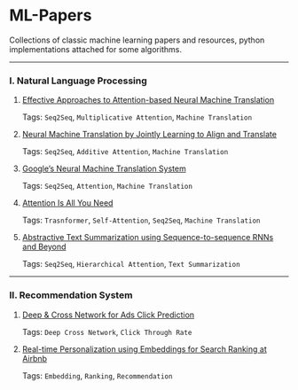 # ML-Papers
 
Collections of classic machine learning papers and resources, python implementations attached for some algorithms.

---

### I. Natural Language Processing

1. [Effective Approaches to Attention-based Neural Machine Translation](https://github.com/ywu94/ML-Papers/blob/master/I.%20Natural%20Language%20Processing/1.%20Effective%20Approaches%20to%20Attention-based%20Neural%20Machine%20Translation/Effective%20Approaches%20to%20Attention-based%20Neural%20Machine%20Translation.pdf)

   Tags: `Seq2Seq`, `Multiplicative Attention`, `Machine Translation`

2. [Neural Machine Translation by Jointly Learning to Align and Translate]()

   Tags: `Seq2Seq`, `Additive Attention`, `Machine Translation`

3. [Google’s Neural Machine Translation System](https://github.com/ywu94/ML-Papers/blob/master/I.%20Natural%20Language%20Processing/2.%20Google%E2%80%99s%20Neural%20Machine%20Translation%20System/Google%E2%80%99s%20Neural%20Machine%20Translation%20System.pdf)

   Tags: `Seq2Seq`, `Attention`, `Machine Translation`

4. [Attention Is All You Need](https://github.com/ywu94/ML-Papers/blob/master/I.%20Natural%20Language%20Processing/3.%20Attention%20Is%20All%20You%20Need/Attention%20Is%20All%20You%20Need.pdf)

   Tags: `Trasnformer`, `Self-Attention`, `Seq2Seq`, `Machine Translation`

5. [Abstractive Text Summarization using Sequence-to-sequence RNNs and Beyond](https://github.com/ywu94/ML-Papers/blob/master/I.%20Natural%20Language%20Processing/4.%20Abstractive%20Text%20Summarization%20using%20Sequence-to-sequence%20RNNs%20and%20Beyond/Abstractive%20Text%20Summarization%20using%20Sequence-to-sequence%20RNNs%20and%20Beyond.pdf)

   Tags: `Seq2Seq`, `Hierarchical Attention`, `Text Summarization`
   
---

### II. Recommendation System

1. [Deep & Cross Network for Ads Click Prediction](https://github.com/ywu94/ML-Papers/blob/master/II.%20Recommendation%20System/1.%20Deep%20%26%20Cross%20Network%20for%20Ads%20Click%20Prediction/Deep%20%26%20Cross%20Network%20for%20Ads%20Click%20Prediction.pdf)

   Tags: `Deep Cross Network`, `Click Through Rate`

2. [Real-time Personalization using Embeddings for Search Ranking at Airbnb](https://github.com/ywu94/ML-Papers/blob/master/II.%20Recommendation%20System/2.%20Real-time%20Personalization%20using%20Embeddings%20for%20Search%20Ranking%20at%20Airbnb/Real-time%20Personalization%20using%20Embeddings%20for%20Search%20Ranking%20at%20Airbnb.pdf)

   Tags: `Embedding`, `Ranking`, `Recommendation`
